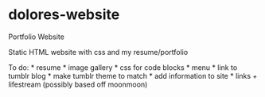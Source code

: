 dolores-website
===============

Portfolio Website

Static HTML website with css and my resume/portfolio

To do: 
       * resume
       * image gallery
       * css for code blocks
       * menu
       * link to tumblr blog
       * make tumblr theme to match
       * add information to site
       * links + lifestream (possibly based off moonmoon)